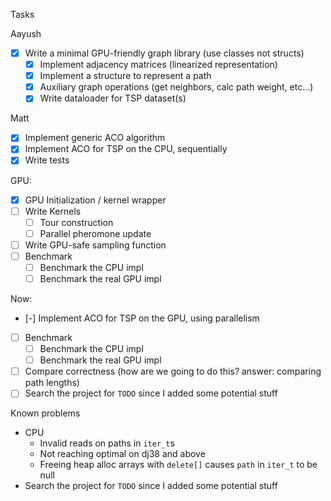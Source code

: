 Tasks

Aayush
- [x] Write a minimal GPU-friendly graph library (use classes not structs)
   - [x] Implement adjacency matrices (linearized representation)
   - [x] Implement a structure to represent a path
   - [x] Auxiliary graph operations (get neighbors, calc path weight, etc...)
   - [x] Write dataloader for TSP dataset(s)

Matt
- [X] Implement generic ACO algorithm
- [X] Implement ACO for TSP on the CPU, sequentially
- [X] Write tests

GPU:
- [X] GPU Initialization / kernel wrapper
- [ ] Write Kernels
   - [ ] Tour construction
   - [ ] Parallel pheromone update
- [ ] Write GPU-safe sampling function
- [ ] Benchmark
   - [ ] Benchmark the CPU impl
   - [ ] Benchmark the real GPU impl

Now:
- [-] Implement ACO for TSP on the GPU, using parallelism
- [ ] Benchmark
   - [ ] Benchmark the CPU impl
   - [ ] Benchmark the real GPU impl
- [ ] Compare correctness (how are we going to do this? answer: comparing path lengths)
- [ ] Search the project for `TODO` since I added some potential stuff

Known problems
* CPU
  * Invalid reads on paths in `iter_t`s
  * Not reaching optimal on dj38 and above
  * Freeing heap alloc arrays with `delete[]` causes `path` in `iter_t` to be null
* Search the project for `TODO` since I added some potential stuff

